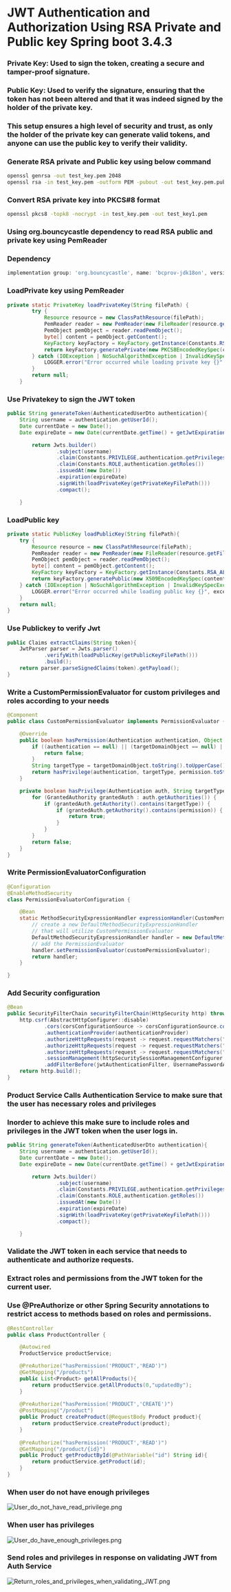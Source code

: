 # JWT Authentication and Authorization Using RSA Private and Public key Spring boot 3.4.3 #

### Private Key: Used to sign the token, creating a secure and tamper-proof signature. ###
### Public Key: Used to verify the signature, ensuring that the token has not been altered and that it was indeed signed by the holder of the private key. ###
### This setup ensures a high level of security and trust, as only the holder of the private key can generate valid tokens, and anyone can use the public key to verify their validity. ###

### Generate RSA private and Public key using below command ###
```bash
openssl genrsa -out test_key.pem 2048
openssl rsa -in test_key.pem -outform PEM -pubout -out test_key.pem.pub
```
### Convert RSA private key into PKCS#8 format ###
```bash
openssl pkcs8 -topk8 -nocrypt -in test_key.pem -out test_key1.pem
```

### Using org.bouncycastle dependency to read RSA public and private key using PemReader ###

### Dependency
```groovy
implementation group: 'org.bouncycastle', name: 'bcprov-jdk18on', version: '1.80'
```

### LoadPrivate key using PemReader ###
```java
private static PrivateKey loadPrivateKey(String filePath) {
        try {
            Resource resource = new ClassPathResource(filePath);
            PemReader reader = new PemReader(new FileReader(resource.getFile()));
            PemObject pemObject = reader.readPemObject();
            byte[] content = pemObject.getContent();
            KeyFactory keyFactory = KeyFactory.getInstance(Constants.RSA_ALGORITHM);
            return keyFactory.generatePrivate(new PKCS8EncodedKeySpec(content));
        } catch (IOException | NoSuchAlgorithmException | InvalidKeySpecException exception) {
            LOGGER.error("Error occurred while loading private key {}", exception.getMessage());
        }
        return null;
    }
```
### Use Privatekey to sign the JWT token ###
```java
public String generateToken(AuthenticatedUserDto authentication){
    String username = authentication.getUserId();
    Date currentDate = new Date();
    Date expireDate = new Date(currentDate.getTime() + getJwtExpiration());

        return Jwts.builder()
                .subject(username)
                .claim(Constants.PRIVILEGE,authentication.getPrivileges())
                .claim(Constants.ROLE,authentication.getRoles())
                .issuedAt(new Date())
                .expiration(expireDate)
                .signWith(loadPrivateKey(getPrivateKeyFilePath()))
                .compact();

    }
```

### LoadPublic key ###
```java
private static PublicKey loadPublicKey(String filePath){
    try {
        Resource resource = new ClassPathResource(filePath);
        PemReader reader = new PemReader(new FileReader(resource.getFile()));
        PemObject pemObject = reader.readPemObject();
        byte[] content = pemObject.getContent();
        KeyFactory keyFactory = KeyFactory.getInstance(Constants.RSA_ALGORITHM);
        return keyFactory.generatePublic(new X509EncodedKeySpec(content));
    } catch (IOException | NoSuchAlgorithmException | InvalidKeySpecException exception) {
        LOGGER.error("Error occurred while loading public key {}", exception.getMessage());
    }
    return null;
}
```
### Use Publickey to verify Jwt ###
```java
public Claims extractClaims(String token){
    JwtParser parser = Jwts.parser()
            .verifyWith(loadPublicKey(getPublicKeyFilePath()))
            .build();
    return parser.parseSignedClaims(token).getPayload();
}
```

### Write a CustomPermissionEvaluator for custom privileges and roles according to your needs ###
```java
@Component
public class CustomPermissionEvaluator implements PermissionEvaluator {

    @Override
    public boolean hasPermission(Authentication authentication, Object targetDomainObject, Object permission) {
        if ((authentication == null) || (targetDomainObject == null) || !(permission instanceof String)) {
            return false;
        }
        String targetType = targetDomainObject.toString().toUpperCase();
        return hasPrivilege(authentication, targetType, permission.toString().toUpperCase());
    }

    private boolean hasPrivilege(Authentication auth, String targetType, String permission) {
        for (GrantedAuthority grantedAuth : auth.getAuthorities()) {
            if (grantedAuth.getAuthority().contains(targetType)) {
                if (grantedAuth.getAuthority().contains(permission)) {
                    return true;
                }
            }
        }
        return false;
    }
}
```

### Write PermissionEvaluatorConfiguration ###
```java
@Configuration
@EnableMethodSecurity
class PermissionEvaluatorConfiguration {

	@Bean
	static MethodSecurityExpressionHandler expressionHandler(CustomPermissionEvaluator customPermissionEvaluator) {
		// create a new DefaultMethodSecurityExpressionHandler
		// that will utilize CustomPermissionEvaluator
		DefaultMethodSecurityExpressionHandler handler = new DefaultMethodSecurityExpressionHandler();
		// add the PermissionEvaluator
		handler.setPermissionEvaluator(customPermissionEvaluator);
		return handler;
	}

}
```
### Add Security configuration 
```java
@Bean
public SecurityFilterChain securityFilterChain(HttpSecurity http) throws Exception {
    http.csrf(AbstractHttpConfigurer::disable)
            .cors(corsConfigurationSource -> corsConfigurationSource.configurationSource(corsConfigurationSource()))
            .authenticationProvider(authenticationProvider)
            .authorizeHttpRequests(request -> request.requestMatchers("/product").authenticated())
            .authorizeHttpRequests(request -> request.requestMatchers("/product/**").authenticated())
            .authorizeHttpRequests(request -> request.requestMatchers("/products").authenticated())
            .sessionManagement(httpSecuritySessionManagementConfigurer -> httpSecuritySessionManagementConfigurer.sessionCreationPolicy(SessionCreationPolicy.STATELESS))
            .addFilterBefore(jwtAuthenticationFilter, UsernamePasswordAuthenticationFilter.class);
    return http.build();
}
```

### Product Service Calls Authentication Service to make sure that the user has necessary roles and privileges ###
### Inorder to achieve this make sure to include roles and privileges in the JWT token when the user logs in. ###
```java
public String generateToken(AuthenticatedUserDto authentication){
    String username = authentication.getUserId();
    Date currentDate = new Date();
    Date expireDate = new Date(currentDate.getTime() + getJwtExpiration());

        return Jwts.builder()
                .subject(username)
                .claim(Constants.PRIVILEGE,authentication.getPrivileges())
                .claim(Constants.ROLE,authentication.getRoles())
                .issuedAt(new Date())
                .expiration(expireDate)
                .signWith(loadPrivateKey(getPrivateKeyFilePath()))
                .compact();

    }
```
### Validate the JWT token in each service that needs to authenticate and authorize requests. ###
### Extract roles and permissions from the JWT token for the current user. ###
### Use @PreAuthorize or other Spring Security annotations to restrict access to methods based on roles and permissions. ###
```java
@RestController
public class ProductController {

    @Autowired
    ProductService productService;

    @PreAuthorize("hasPermission('PRODUCT','READ')")
    @GetMapping("/products")
    public List<Product> getAllProducts(){
        return productService.getAllProducts(0,"updatedBy");
    }
    
    @PreAuthorize("hasPermission('PRODUCT','CREATE')")
    @PostMapping("/product")
    public Product createProduct(@RequestBody Product product){
        return productService.createProduct(product);
    }
    
    @PreAuthorize("hasPermission('PRODUCT','READ')")
    @GetMapping("/product/{id}")
    public Product getProductById(@PathVariable("id") String id){
        return productService.getProduct(id);
    }
}
```
### When user do not have enough privileges ###
![User_do_not_have_read_privilege.png](User_do_not_have_read_privilege.png)

### When user has privileges ###
![User_do_have_enough_privileges.png](User_do_have_enough_privileges.png)

### Send roles and privileges in response on validating JWT from Auth Service ###
![Return_roles_and_privileges_when_validating_JWT.png](Return_roles_and_privileges_when_validating_JWT.png)




